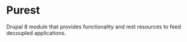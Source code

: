 # Purest 

Drupal 8 module that provides functionality and rest resources to feed decoupled applications.


